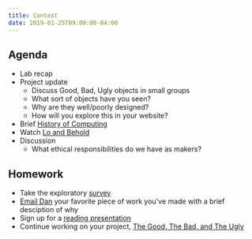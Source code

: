 ```yaml
---
title: Context
date: 2019-01-25T09:00:00-04:00
---
```


## Agenda

- Lab recap
- Project update
  - Discuss Good, Bad, Ugly objects in small groups
  - What sort of objects have you seen?
  - Why are they well/poorly designed?
  - How will you explore this in your website?
- Brief [History of Computing](https://prmlg.ht/2T9v7cF)
- Watch [Lo and Behold](https://www.netflix.com/title/80097363)
- Discussion
  - What ethical responsibilities do we have as makers?

## Homework

- Take the exploratory [survey](https://prmlg.ht/2RHDhfI)
- [Email Dan](mailto:leatherd@newschool.edu) your favorite piece of work you've made with a brief desciption of why
- Sign up for a [reading presentation](https://prmlg.ht/2MC1Wgh)
- Continue working on your project, [The Good, The Bad, and The Ugly](/projects/everything-is-designed)

